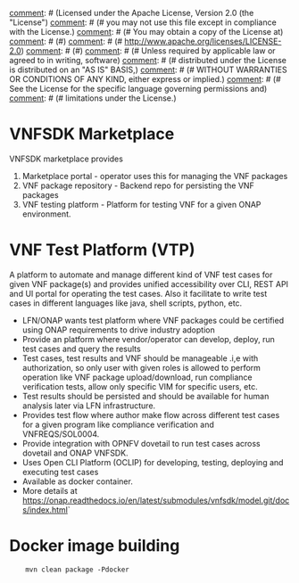[comment]: # (# Copyright 2018 Huawei Technologies Co., Ltd.)
[comment]: # (# )
[comment]: # (Licensed under the Apache License, Version 2.0 (the "License")
[comment]: # (# you may not use this file except in compliance with the License.)
[comment]: # (# You may obtain a copy of the License at)
[comment]: # (#)
[comment]: # (#     http://www.apache.org/licenses/LICENSE-2.0)
[comment]: # (#)
[comment]: # (# Unless required by applicable law or agreed to in writing, software)
[comment]: # (# distributed under the License is distributed on an "AS IS" BASIS,)
[comment]: # (# WITHOUT WARRANTIES OR CONDITIONS OF ANY KIND, either express or implied.)
[comment]: # (# See the License for the specific language governing permissions and)
[comment]: # (# limitations under the License.)

VNFSDK Marketplace
==================

VNFSDK marketplace provides

 1. Marketplace portal - operator uses this for managing the VNF packages
 2. VNF package repository - Backend repo for persisting the VNF packages
 3. VNF testing platform - Platform for testing VNF for a given ONAP environment.

VNF Test Platform (VTP)
=======================
A platform to automate and manage different kind of VNF test cases for given VNF package(s) and provides unified accessibility over CLI, REST API and  UI portal for operating the test cases. Also it facilitate to write test cases in different languages like java,  shell scripts, python, etc.

- LFN/ONAP wants test platform where VNF packages could be certified using ONAP requirements to drive industry adoption
- Provide an platform where vendor/operator can develop, deploy, run test cases and query the results
- Test cases, test results and VNF should be manageable .i,e with authorization, so only user with given roles is allowed to perform operation like VNF package upload/download, run compliance verification tests, allow only specific VIM for specific users, etc.
- Test results should be persisted and should be available for human analysis later via LFN infrastructure.
- Provides test flow where author make flow across different test cases for a given program like compliance verification and  VNFREQS/SOL0004.
- Provide integration with OPNFV dovetail to run test cases across dovetail and ONAP VNFSDK.
- Uses Open CLI Platform (OCLIP) for developing, testing, deploying and executing test cases
- Available as docker container.
- More details at <https://onap.readthedocs.io/en/latest/submodules/vnfsdk/model.git/docs/index.html>`

Docker image building
=====================
```
    mvn clean package -Pdocker
```
